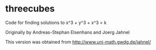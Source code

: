# threecubes
Code for finding solutions to x^3 + y^3 + x^3 = k

Originally by Andreas-Stephan Elsenhans and Joerg Jahnel

This version was obtained from http://www.uni-math.gwdg.de/jahnel/
